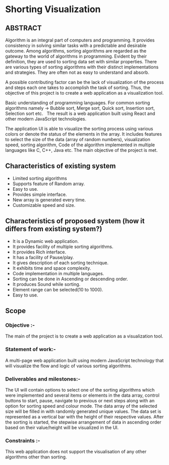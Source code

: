 # Shorting Visualization

## ABSTRACT

Algorithm is an integral part of computers and programming. It provides consistency in solving similar tasks with a predictable and desirable outcome. Among algorithms, sorting algorithms are regarded as the gateway to the world of algorithms in programming. Evident by their definition, they are used to sorting data set with similar properties. There are various types of sorting algorithms with their distinct implementations and strategies. They are often not as easy to understand and absorb.

A possible contributing factor can be the lack of visualization of the process and steps each one takes to accomplish the task of sorting. Thus, the objective of this project is to create a web application as a visualization tool.

Basic understanding of programming languages.
For common sorting algorithms namely -> Bubble sort, Merge sort, Quick sort, Insertion sort, Selection sort etc.  
The result is a web application built using React and other modern JavaScript technologies.

The application UI is able to visualize the sorting process using various colors or denote the status of the elements in the array. It includes features to select the size of the data (array of random numbers), visualization speed, sorting algorithm, Code of the algorithm implemented in multiple languages like C, C++, Java etc. The main objective of the project is met.

## Characteristics of existing system
- Limited sorting algorithms
- Supports feature of Random array.  
- Easy to use.
- Provides simple interface. 
- New array is generated every time.
- Customizable speed and size. 

## Characteristics of proposed system (how it differs from existing system?)
- It is a Dynamic web application.
- It provides facility of multiple sorting algorithms.
- It provides Rich interface.
- It has a facility of Pause/play.
- It gives description of each sorting technique.
- It exhibits time and space complexity.
- Code implementation in multiple languages.
- Sorting can be done in Ascending or descending order.
- It produces Sound while sorting.
- Element range can be selected(10 to 1000).
- Easy to use.

## Scope

### Objective :-
The main  of the  project is to create a web application as a visualization tool.

### Statement of work:-
 A multi-page web application built using modern JavaScript technology that will visualize the flow and logic of various sorting algorithms. 

### Deliverables and milestones:-
The UI will contain options to select one of the sorting algorithms which were implemented and several items or elements in the data array, control buttons to start, pause, navigate to previous or next steps along with an option for sorting speed and colour mode.
 The data array of the selected size will be filled in with randomly generated unique values. The data set is represented as a vertical bar with the height of their respective values. After the sorting is started, the stepwise arrangement of data in ascending order based on their value/height will be visualized in the UI.

### Constraints :-
This web application does not support the visualisation of any other algorithms other than sorting.
